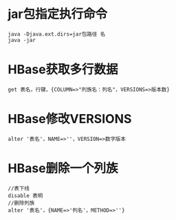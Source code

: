 # jar包指定执行命令

 ```
 java -Djava.ext.dirs=jar包路径 名
 java -jar
 ```

# HBase获取多行数据

```
get 表名，行键，{COLUMN=>"列族名：列名"，VERSIONS=>版本数}
```

# HBase修改VERSIONS

```
alter '表名'，NAME=>''，VERSION=>数字版本
```

# HBase删除一个列族

```
//表下线
disable 表明
//删除列族
alter '表名'，{NAME=>'列名'，METHOD=>''}
```

#
